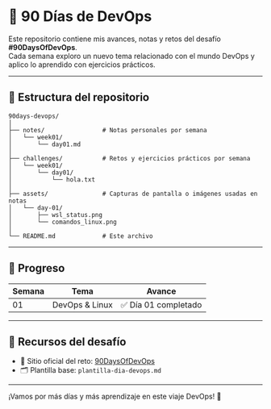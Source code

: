 # 🚀 90 Días de DevOps

Este repositorio contiene mis avances, notas y retos del desafío **#90DaysOfDevOps**.  
Cada semana exploro un nuevo tema relacionado con el mundo DevOps y aplico lo aprendido con ejercicios prácticos.

---

## 📂 Estructura del repositorio

```
90days-devops/
│
├── notes/                # Notas personales por semana
│   └── week01/
│       └── day01.md
│
├── challenges/           # Retos y ejercicios prácticos por semana
│   └── week01/
│       └── day01/
│           └── hola.txt
│
├── assets/               # Capturas de pantalla o imágenes usadas en notas
│   └── day-01/
│       ├── wsl_status.png
│       └── comandos_linux.png
│
└── README.md             # Este archivo
```

---

## 📆 Progreso

| Semana | Tema                         | Avance |
|--------|------------------------------|--------|
| 01     | DevOps & Linux               | ✅ Día 01 completado |

---

## 📌 Recursos del desafío

- 🔗 Sitio oficial del reto: [90DaysOfDevOps](https://90daysdevops.295devops.com/)
- 🗂️ Plantilla base: `plantilla-dia-devops.md`

---

¡Vamos por más días y más aprendizaje en este viaje DevOps! 💪
